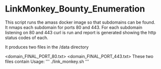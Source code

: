 # LinkMonkey_Bounty_Enumeration
This script runs the amass docker image so that subdomains can be found.
It nmaps each subdomain for ports 80 and 443.
For each subdomain listening on 80 and 443 curl is run and report is generated showing the http
status codes of each.

It produces two files in the /data directory 

<domain_FINAL_PORT_80.txt>
<domain_FINAL_PORT_443.txt>
These two files contain
Usage:
'''
./link_monkey.sh <domain>
'''
